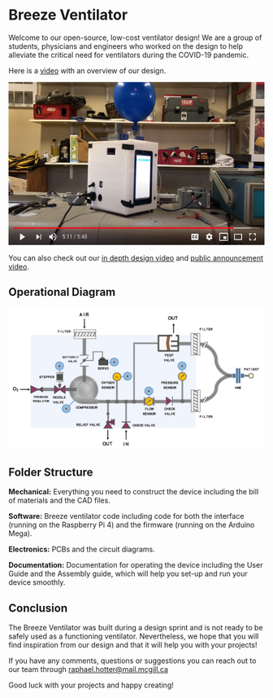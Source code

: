 #  Breeze Ventilator
Welcome to our open-source, low-cost ventilator design! We are a group of students, physicians and engineers who worked on the design to help alleviate the critical need for ventilators during the COVID-19 pandemic.

Here is a [video](https://youtu.be/5ufh_80dSsk) with an overview of our design.

<p align="center">
  <a href="https://youtu.be/5ufh_80dSsk" target="_blank">
    <img alt="Play Introduction Video" src="media/youtube_thubnail.png" height="320">
  </a>
</p>

You can also check out our [in depth design video](https://youtu.be/dRpsoaCI0QA) and [public announcement video](https://youtu.be/4-jjhEgUjkQ).

## Operational Diagram
![operational diagram](media/operational_diagram.jpg)

## Folder Structure
**Mechanical:** Everything you need to construct the device including the bill of materials and the CAD files.

**Software:** Breeze ventilator code including code for both the interface (running on the Raspberry Pi 4) and the firmware (running on the Arduino Mega).

**Electronics:** PCBs and the circuit diagrams.

**Documentation:** Documentation for operating the device including the User Guide and the Assembly guide, which will help you set-up and run your device smoothly.

## Conclusion

The Breeze Ventilator was built during a design sprint and is not ready to be safely used as a functioning ventilator. Nevertheless, we hope that you will find inspiration from our design and that it will help you with your projects! 

If you have any comments, questions or suggestions you can reach out to our team through raphael.hotter@mail.mcgill.ca

Good luck with your projects and happy creating! 
